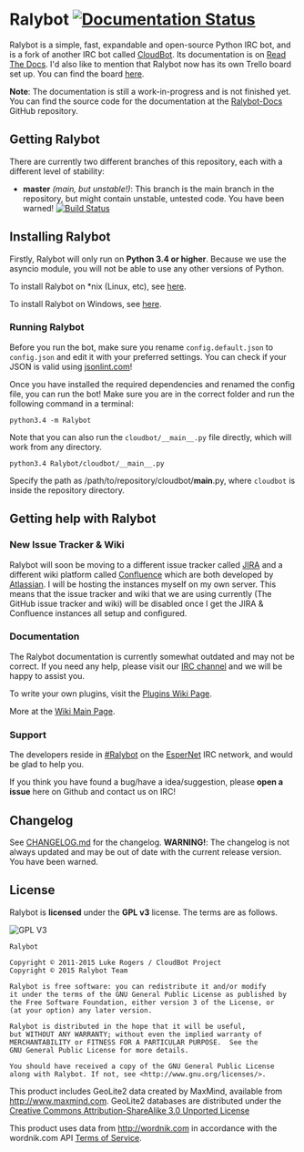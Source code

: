 # Ralybot [![Documentation Status](https://readthedocs.org/projects/ralybot/badge/?version=latest)](https://readthedocs.org/projects/ralybot/?badge=latest)

Ralybot is a simple, fast, expandable and open-source Python IRC bot, and is a fork of another IRC bot called [CloudBot](https://github.com/CloudBotIRC/CloudBot/). Its documentation is on [Read The Docs](https://ralybot.readthedocs.org/en/latest/). I'd also like to mention that Ralybot now has its own Trello board set up. You can find the board [here](https://trello.com/b/olPXxniK/ralybot).

**Note**: The documentation is still a work-in-progress and is not finished yet. You can find the source code for the documentation at the [Ralybot-Docs](https://github.com/KamranMackey/Ralybot-Docs) GitHub repository.

## Getting Ralybot

There are currently two different branches of this repository, each with a different level of stability:
 - **master** *(main, but unstable!)*: This branch is the main branch in the repository, but might contain unstable, untested code. You have been warned! [![Build Status](https://travis-ci.org/KamranMackey/Ralybot.svg?branch=python3.4)](https://travis-ci.org/KamranMackey/Ralybot)

## Installing Ralybot

Firstly, Ralybot will only run on **Python 3.4 or higher**. Because we use the asyncio module, you will not be able to use any other versions of Python.

To install Ralybot on *nix (Linux, etc), see [here](https://github.com/CloudBotIRC/CloudBot/wiki/Installing-on-*nix).

To install Ralybot on Windows, see [here](https://github.com/CloudBotIRC/CloudBot/wiki/Installing-on-Windows).


### Running Ralybot

Before you run the bot, make sure you rename `config.default.json` to `config.json` and edit it with your preferred settings. You can check if your JSON is valid using [jsonlint.com](http://jsonlint.com/)!

Once you have installed the required dependencies and renamed the config file, you can run the bot! Make sure you are in the correct folder and run the following command in a terminal:

```
python3.4 -m Ralybot
```

Note that you can also run the `cloudbot/__main__.py` file directly, which will work from any directory.
```
python3.4 Ralybot/cloudbot/__main__.py
```
Specify the path as /path/to/repository/cloudbot/__main__.py, where `cloudbot` is inside the repository directory.

## Getting help with Ralybot

### New Issue Tracker & Wiki
Ralybot will soon be moving to a different issue tracker called [JIRA](https://www.atlassian.com/software/jira) and a different wiki platform called [Confluence](https://www.atlassian.com/software/confluence) which are both developed by [Atlassian](https://www.atlassian.com). I will be hosting the instances myself on my own server. This means that the issue tracker and wiki that we are using currently (The GitHub issue tracker and wiki) will be disabled once I get the JIRA & Confluence instances all setup and configured. 

### Documentation

The Ralybot documentation is currently somewhat outdated and may not be correct. If you need any help, please visit our [IRC channel](irc://irc.esper.net/cloudbot) and we will be happy to assist you.

To write your own plugins, visit the [Plugins Wiki Page](https://github.com/CloudBotIRC/CloudBotRefresh/wiki/Writing-Refresh-Modules).

More at the [Wiki Main Page](https://github.com/CloudBotIRC/CloudBotRefresh/wiki).

### Support

The developers reside in [#Ralybot](irc://irc.esper.net/Ralybot) on the [EsperNet](http://esper.net) IRC network, and would be glad to help you.

If you think you have found a bug/have a idea/suggestion, please **open a issue** here on Github and contact us on IRC!

## Changelog

See [CHANGELOG.md](https://github.com/KamranMackey/Ralybot/blob/master/CHANGELOG.md) for the changelog. **WARNING!**: The changelog is not always updated and may be out of date with the current release version. You have been warned.

## License

Ralybot is **licensed** under the **GPL v3** license. The terms are as follows.

![GPL V3](https://www.gnu.org/graphics/gplv3-127x51.png)

    Ralybot

    Copyright © 2011-2015 Luke Rogers / CloudBot Project
    Copyright © 2015 Ralybot Team

    Ralybot is free software: you can redistribute it and/or modify
    it under the terms of the GNU General Public License as published by
    the Free Software Foundation, either version 3 of the License, or
    (at your option) any later version.

    Ralybot is distributed in the hope that it will be useful,
    but WITHOUT ANY WARRANTY; without even the implied warranty of
    MERCHANTABILITY or FITNESS FOR A PARTICULAR PURPOSE.  See the
    GNU General Public License for more details.

    You should have received a copy of the GNU General Public License
    along with Ralybot. If not, see <http://www.gnu.org/licenses/>.

This product includes GeoLite2 data created by MaxMind, available from
<a href="http://www.maxmind.com">http://www.maxmind.com</a>. GeoLite2 databases are distributed under the [Creative Commons Attribution-ShareAlike 3.0 Unported License](https://creativecommons.org/licenses/by-sa/3.0/)

This product uses data from <a href="http://wordnik.com">http://wordnik.com</a> in accordance with the wordnik.com API <a href="http://developer.wordnik.com/#!/terms">Terms of Service</a>.
